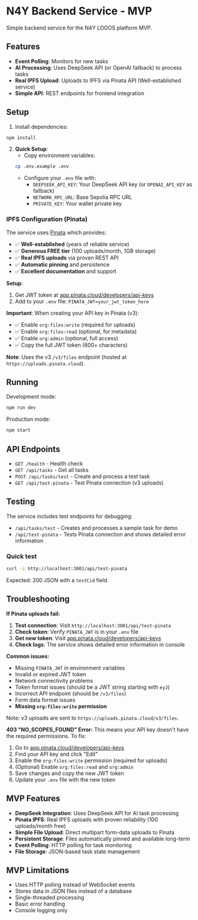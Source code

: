 # N4Y Backend Service - MVP

Simple backend service for the N4Y LOGOS platform MVP.

## Features

- **Event Polling**: Monitors for new tasks
- **AI Processing**: Uses DeepSeek API (or OpenAI fallback) to process tasks
- **Real IPFS Upload**: Uploads to IPFS via Pinata API (Well-established service)
- **Simple API**: REST endpoints for frontend integration

## Setup

1. Install dependencies:
```bash
npm install
```

2. **Quick Setup**:
   - Copy environment variables:
   ```bash
   cp .env.example .env
   ```
   - Configure your `.env` file with:
     - `DEEPSEEK_API_KEY`: Your DeepSeek API key (or `OPENAI_API_KEY` as fallback)
     - `NETWORK_RPC_URL`: Base Sepolia RPC URL
     - `PRIVATE_KEY`: Your wallet private key

### IPFS Configuration (Pinata)
The service uses [Pinata](https://pinata.cloud) which provides:
- ✅ **Well-established** (years of reliable service)
- ✅ **Generous FREE tier** (100 uploads/month, 1GB storage)
- ✅ **Real IPFS uploads** via proven REST API
- ✅ **Automatic pinning** and persistence
- ✅ **Excellent documentation** and support

**Setup**:
1. Get JWT token at [app.pinata.cloud/developers/api-keys](https://app.pinata.cloud/developers/api-keys)
2. Add to your `.env` file: `PINATA_JWT=your_jwt_token_here`

**Important**: When creating your API key in Pinata (v3):
- ✅ Enable `org:files:write` (required for uploads)
- ✅ Enable `org:files:read` (optional, for metadata)
- ✅ Enable `org:admin` (optional, full access)
- ✅ Copy the full JWT token (600+ characters)

**Note**: Uses the v3 `/v3/files` endpoint (hosted at `https://uploads.pinata.cloud`).

## Running

Development mode:
```bash
npm run dev
```

Production mode:
```bash
npm start
```

## API Endpoints

- `GET /health` - Health check
- `GET /api/tasks` - Get all tasks
- `POST /api/tasks/test` - Create and process a test task
- `GET /api/test-pinata` - Test Pinata connection (v3 uploads)

## Testing

The service includes test endpoints for debugging:

- `/api/tasks/test` - Creates and processes a sample task for demo
- `/api/test-pinata` - Tests Pinata connection and shows detailed error information

### Quick test
```bash
curl -i http://localhost:3001/api/test-pinata
```
Expected: 200 JSON with a `testCid` field.

## Troubleshooting

**If Pinata uploads fail:**

1. **Test connection**: Visit `http://localhost:3001/api/test-pinata`
2. **Check token**: Verify `PINATA_JWT` is in your `.env` file
3. **Get new token**: Visit [app.pinata.cloud/developers/api-keys](https://app.pinata.cloud/developers/api-keys)
4. **Check logs**: The service shows detailed error information in console

**Common issues:**
- Missing `PINATA_JWT` in environment variables
- Invalid or expired JWT token
- Network connectivity problems
- Token format issues (should be a JWT string starting with `eyJ`)
- Incorrect API endpoint (should be `/v3/files`)
- Form data format issues
- **Missing `org:files:write` permission**

Note: v3 uploads are sent to `https://uploads.pinata.cloud/v3/files`.

**403 "NO_SCOPES_FOUND" Error:**
This means your API key doesn't have the required permissions. To fix:
1. Go to [app.pinata.cloud/developers/api-keys](https://app.pinata.cloud/developers/api-keys)
2. Find your API key and click "Edit"
3. Enable the `org:files:write` permission (required for uploads)
4. (Optional) Enable `org:files:read` and `org:admin`
5. Save changes and copy the new JWT token
6. Update your `.env` file with the new token

## MVP Features

- **DeepSeek Integration**: Uses DeepSeek API for AI task processing
- **Pinata IPFS**: Real IPFS uploads with proven reliability (100 uploads/month free)
- **Simple File Upload**: Direct multipart form-data uploads to Pinata
- **Persistent Storage**: Files automatically pinned and available long-term
- **Event Polling**: HTTP polling for task monitoring
- **File Storage**: JSON-based task state management

## MVP Limitations

- Uses HTTP polling instead of WebSocket events
- Stores data in JSON files instead of a database
- Single-threaded processing
- Basic error handling
- Console logging only
